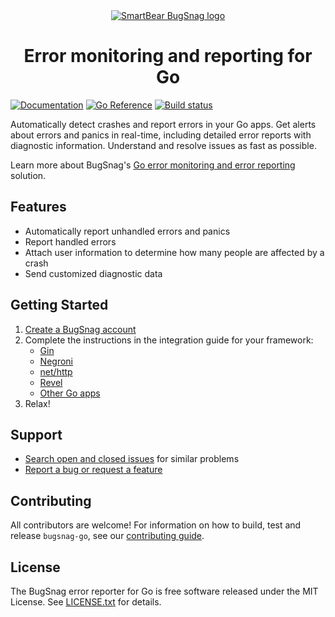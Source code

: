 <div align="center">
  <a href="https://www.bugsnag.com/platforms/android">
    <picture>
      <source media="(prefers-color-scheme: dark)" srcset="https://assets.smartbear.com/m/3dab7e6cf880aa2b/original/BugSnag-Repository-Header-Dark.svg">
      <img alt="SmartBear BugSnag logo" src="https://assets.smartbear.com/m/3945e02cdc983893/original/BugSnag-Repository-Header-Light.svg">
    </picture>
  </a>
  <h1>Error monitoring and reporting for Go</h1>
</div>

[![Documentation](https://img.shields.io/badge/documentation-latest-blue.svg)](https://docs.bugsnag.com/performance/go/)
[![Go Reference](https://pkg.go.dev/badge/github.com/bugsnag/bugsnag-go.svg)](https://pkg.go.dev/github.com/bugsnag/bugsnag-go)
[![Build status](https://github.com/bugsnag/bugsnag-go/actions/workflows/test-package.yml/badge.svg?branch=master)](https://buildkite.com/bugsnag/bugsnag-go)

Automatically detect crashes and report errors in your Go apps. Get alerts about errors and panics in real-time, including detailed error reports with diagnostic information. Understand and resolve issues as fast as possible.

Learn more about BugSnag's [Go error monitoring and error reporting](https://www.bugsnag.com/platforms/go-lang-error-reporting/) solution.

## Features

* Automatically report unhandled errors and panics
* Report handled errors
* Attach user information to determine how many people are affected by a crash
* Send customized diagnostic data

## Getting Started

1. [Create a BugSnag account](https://bugsnag.com)
2. Complete the instructions in the integration guide for your framework:
    * [Gin](https://docs.bugsnag.com/platforms/go/gin/)
    * [Negroni](https://docs.bugsnag.com/platforms/go/negroni/)
    * [net/http](https://docs.bugsnag.com/platforms/go/net-http/)
    * [Revel](https://docs.bugsnag.com/platforms/go/revel/)
    * [Other Go apps](https://docs.bugsnag.com/platforms/go/other/)
3. Relax!

## Support

* [Search open and closed issues](https://github.com/bugsnag/bugsnag-go/issues?utf8=✓&q=is%3Aissue) for similar problems
* [Report a bug or request a feature](https://github.com/bugsnag/bugsnag-go/issues/new)

## Contributing

All contributors are welcome! For information on how to build, test and release `bugsnag-go`, see our [contributing guide](CONTRIBUTING.md).


## License

The BugSnag error reporter for Go is free software released under the MIT License. See [LICENSE.txt](LICENSE.txt) for details.
